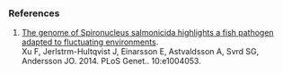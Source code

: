 ### References

1.  [The genome of Spironucleus salmonicida highlights a fish pathogen
    adapted to fluctuating
    environments](http://europepmc.org/abstract/MED/24516394).\
    Xu F, Jerlstrm-Hultqvist J, Einarsson E, Astvaldsson A, Svrd SG,
    Andersson JO. 2014. PLoS Genet.. 10:e1004053.
